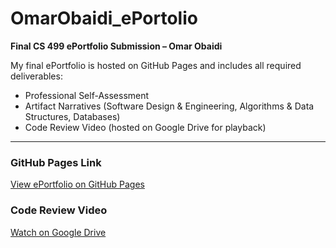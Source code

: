 # OmarObaidi_ePortolio

**Final CS 499 ePortfolio Submission – Omar Obaidi**

My final ePortfolio is hosted on GitHub Pages and includes all required deliverables:

- Professional Self-Assessment  
- Artifact Narratives (Software Design & Engineering, Algorithms & Data Structures, Databases)  
- Code Review Video (hosted on Google Drive for playback)

---

### GitHub Pages Link
[View ePortfolio on GitHub Pages](https://aobaidi92.github.io/OmarObaidi_ePortfolio/)

### Code Review Video
[Watch on Google Drive](https://drive.google.com/file/d/1gPffHO0Hp5P0YkUqeS_vsaE30XgG8fkE/view?usp=drive_link)
